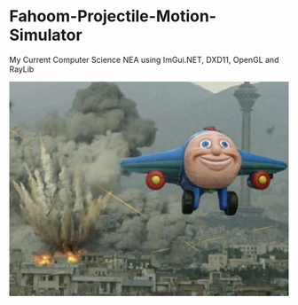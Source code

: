 # Fahoom-Projectile-Motion-Simulator

My Current Computer Science NEA using ImGui.NET, DXD11, OpenGL and RayLib

![Mascot](https://github.com/DucksterBoo123/Fahoom-Missile-Projection-Simulator/blob/ImGUI.NET/assets/images/md.png)
